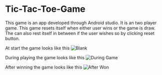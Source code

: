 # Tic-Tac-Toe-Game
This game is an app developed through Android studio.
It is an two player game.
This game resets itself when either user wins or the game is draw.
The can also rest itself in between if the user wishes so by clicking reset button.

At start the game looks like this
![Blank](https://user-images.githubusercontent.com/83166715/123619550-e955c000-d826-11eb-87b6-4d8fb54e2705.jpeg)

During playing the game looks like this
![During Game](https://user-images.githubusercontent.com/83166715/123619584-f1156480-d826-11eb-96be-aae8b71eb2f4.jpeg)

After winning the game looks like this
![After Won](https://user-images.githubusercontent.com/83166715/123619592-f4105500-d826-11eb-98f9-ef358e966ef8.jpeg)

